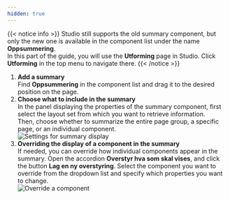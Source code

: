 ```yaml
---
hidden: true
---
```


{{< notice info >}}
Studio still supports the old summary component, but only the new one is available in the component list under the name **Oppsummering**.  
In this part of the guide, you will use the **Utforming** page in Studio.
Click **Utforming** in the top menu to navigate there.
{{< /notice >}}

1. **Add a summary**  
   Find **Oppsummering** in the component list and drag it to the desired position on the page.
2. **Choose what to include in the summary**  
   In the panel displaying the properties of the summary component, first select the layout set from which you want to retrieve information.  
   Then, choose whether to summarize the entire page group, a specific page, or an individual component.  
   ![Settings for summary display](/altinn-studio/v8/guides/development/summary2/studio/summary-display.png "Settings for summary display")
3. **Overriding the display of a component in the summary**  
   If needed, you can override how individual components appear in the summary.
   Open the accordion **Overstyr hva som skal vises**, and click the button **Lag en ny overstyring**.
   Select the component you want to override from the dropdown list and specify which properties you want to change.  
   ![Override a component](/altinn-studio/v8/guides/development/summary2/studio/override.png "Override a component")
